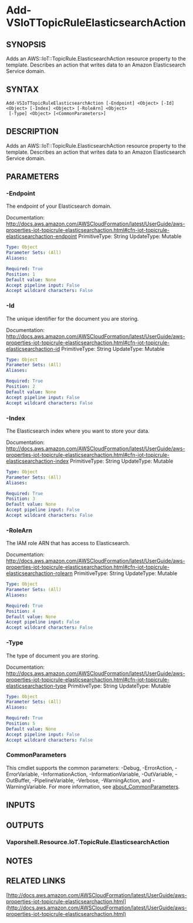 # Add-VSIoTTopicRuleElasticsearchAction

## SYNOPSIS
Adds an AWS::IoT::TopicRule.ElasticsearchAction resource property to the template.
Describes an action that writes data to an Amazon Elasticsearch Service domain.

## SYNTAX

```
Add-VSIoTTopicRuleElasticsearchAction [-Endpoint] <Object> [-Id] <Object> [-Index] <Object> [-RoleArn] <Object>
 [-Type] <Object> [<CommonParameters>]
```

## DESCRIPTION
Adds an AWS::IoT::TopicRule.ElasticsearchAction resource property to the template.
Describes an action that writes data to an Amazon Elasticsearch Service domain.

## PARAMETERS

### -Endpoint
The endpoint of your Elasticsearch domain.

Documentation: http://docs.aws.amazon.com/AWSCloudFormation/latest/UserGuide/aws-properties-iot-topicrule-elasticsearchaction.html#cfn-iot-topicrule-elasticsearchaction-endpoint
PrimitiveType: String
UpdateType: Mutable

```yaml
Type: Object
Parameter Sets: (All)
Aliases:

Required: True
Position: 1
Default value: None
Accept pipeline input: False
Accept wildcard characters: False
```

### -Id
The unique identifier for the document you are storing.

Documentation: http://docs.aws.amazon.com/AWSCloudFormation/latest/UserGuide/aws-properties-iot-topicrule-elasticsearchaction.html#cfn-iot-topicrule-elasticsearchaction-id
PrimitiveType: String
UpdateType: Mutable

```yaml
Type: Object
Parameter Sets: (All)
Aliases:

Required: True
Position: 2
Default value: None
Accept pipeline input: False
Accept wildcard characters: False
```

### -Index
The Elasticsearch index where you want to store your data.

Documentation: http://docs.aws.amazon.com/AWSCloudFormation/latest/UserGuide/aws-properties-iot-topicrule-elasticsearchaction.html#cfn-iot-topicrule-elasticsearchaction-index
PrimitiveType: String
UpdateType: Mutable

```yaml
Type: Object
Parameter Sets: (All)
Aliases:

Required: True
Position: 3
Default value: None
Accept pipeline input: False
Accept wildcard characters: False
```

### -RoleArn
The IAM role ARN that has access to Elasticsearch.

Documentation: http://docs.aws.amazon.com/AWSCloudFormation/latest/UserGuide/aws-properties-iot-topicrule-elasticsearchaction.html#cfn-iot-topicrule-elasticsearchaction-rolearn
PrimitiveType: String
UpdateType: Mutable

```yaml
Type: Object
Parameter Sets: (All)
Aliases:

Required: True
Position: 4
Default value: None
Accept pipeline input: False
Accept wildcard characters: False
```

### -Type
The type of document you are storing.

Documentation: http://docs.aws.amazon.com/AWSCloudFormation/latest/UserGuide/aws-properties-iot-topicrule-elasticsearchaction.html#cfn-iot-topicrule-elasticsearchaction-type
PrimitiveType: String
UpdateType: Mutable

```yaml
Type: Object
Parameter Sets: (All)
Aliases:

Required: True
Position: 5
Default value: None
Accept pipeline input: False
Accept wildcard characters: False
```

### CommonParameters
This cmdlet supports the common parameters: -Debug, -ErrorAction, -ErrorVariable, -InformationAction, -InformationVariable, -OutVariable, -OutBuffer, -PipelineVariable, -Verbose, -WarningAction, and -WarningVariable. For more information, see [about_CommonParameters](http://go.microsoft.com/fwlink/?LinkID=113216).

## INPUTS

## OUTPUTS

### Vaporshell.Resource.IoT.TopicRule.ElasticsearchAction
## NOTES

## RELATED LINKS

[http://docs.aws.amazon.com/AWSCloudFormation/latest/UserGuide/aws-properties-iot-topicrule-elasticsearchaction.html](http://docs.aws.amazon.com/AWSCloudFormation/latest/UserGuide/aws-properties-iot-topicrule-elasticsearchaction.html)

